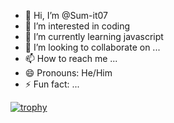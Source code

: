 - 👋 Hi, I’m @Sum-it07
- 👀 I’m interested in coding
- 🌱 I’m currently learning javascript
- 💞️ I’m looking to collaborate on ...
- 📫 How to reach me ...
- 😄 Pronouns: He/Him
- ⚡ Fun fact: ...

<!---
Sum-it07/Sum-it07 is a ✨ special ✨ repository because its `README.md` (this file) appears on your GitHub profile.
You can click the Preview link to take a look at your changes.
--->
[![trophy](https://github-profile-trophy.vercel.app/?username=Sum-it07)](https://github.com/Sum-it07/github-profile-trophy)
